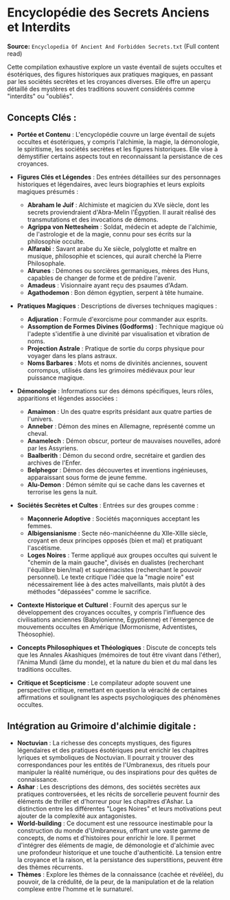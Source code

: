 # Encyclopédie des Secrets Anciens et Interdits

**Source:** `Encyclopedia Of Ancient And Forbidden Secrets.txt` (Full content read)

Cette compilation exhaustive explore un vaste éventail de sujets occultes et ésotériques, des figures historiques aux pratiques magiques, en passant par les sociétés secrètes et les croyances diverses. Elle offre un aperçu détaillé des mystères et des traditions souvent considérés comme "interdits" ou "oubliés".

## Concepts Clés :

*   **Portée et Contenu** : L'encyclopédie couvre un large éventail de sujets occultes et ésotériques, y compris l'alchimie, la magie, la démonologie, le spiritisme, les sociétés secrètes et les figures historiques. Elle vise à démystifier certains aspects tout en reconnaissant la persistance de ces croyances.

*   **Figures Clés et Légendes** : Des entrées détaillées sur des personnages historiques et légendaires, avec leurs biographies et leurs exploits magiques présumés :
    *   **Abraham le Juif** : Alchimiste et magicien du XVe siècle, dont les secrets proviendraient d'Abra-Melin l'Égyptien. Il aurait réalisé des transmutations et des invocations de démons.
    *   **Agrippa von Nettesheim** : Soldat, médecin et adepte de l'alchimie, de l'astrologie et de la magie, connu pour ses écrits sur la philosophie occulte.
    *   **Alfarabi** : Savant arabe du Xe siècle, polyglotte et maître en musique, philosophie et sciences, qui aurait cherché la Pierre Philosophale.
    *   **Alrunes** : Démones ou sorcières germaniques, mères des Huns, capables de changer de forme et de prédire l'avenir.
    *   **Amadeus** : Visionnaire ayant reçu des psaumes d'Adam.
    *   **Agathodemon** : Bon démon égyptien, serpent à tête humaine.

*   **Pratiques Magiques** : Descriptions de diverses techniques magiques :
    *   **Adjuration** : Formule d'exorcisme pour commander aux esprits.
    *   **Assomption de Formes Divines (Godforms)** : Technique magique où l'adepte s'identifie à une divinité par visualisation et vibration de noms.
    *   **Projection Astrale** : Pratique de sortie du corps physique pour voyager dans les plans astraux.
    *   **Noms Barbares** : Mots et noms de divinités anciennes, souvent corrompus, utilisés dans les grimoires médiévaux pour leur puissance magique.

*   **Démonologie** : Informations sur des démons spécifiques, leurs rôles, apparitions et légendes associées :
    *   **Amaimon** : Un des quatre esprits présidant aux quatre parties de l'univers.
    *   **Anneber** : Démon des mines en Allemagne, représenté comme un cheval.
    *   **Anamelech** : Démon obscur, porteur de mauvaises nouvelles, adoré par les Assyriens.
    *   **Baalberith** : Démon du second ordre, secrétaire et gardien des archives de l'Enfer.
    *   **Belphegor** : Démon des découvertes et inventions ingénieuses, apparaissant sous forme de jeune femme.
    *   **Alu-Demon** : Démon sémite qui se cache dans les cavernes et terrorise les gens la nuit.

*   **Sociétés Secrètes et Cultes** : Entrées sur des groupes comme :
    *   **Maçonnerie Adoptive** : Sociétés maçonniques acceptant les femmes.
    *   **Albigensianisme** : Secte néo-manichéenne du XIIe-XIIIe siècle, croyant en deux principes opposés (bien et mal) et pratiquant l'ascétisme.
    *   **Loges Noires** : Terme appliqué aux groupes occultes qui suivent le "chemin de la main gauche", divisés en dualistes (recherchant l'équilibre bien/mal) et suprémacistes (recherchant le pouvoir personnel). Le texte critique l'idée que la "magie noire" est nécessairement liée à des actes malveillants, mais plutôt à des méthodes "dépassées" comme le sacrifice.

*   **Contexte Historique et Culturel** : Fournit des aperçus sur le développement des croyances occultes, y compris l'influence des civilisations anciennes (Babylonienne, Égyptienne) et l'émergence de mouvements occultes en Amérique (Mormonisme, Adventistes, Théosophie).

*   **Concepts Philosophiques et Théologiques** : Discute de concepts tels que les Annales Akashiques (mémoires de tout être vivant dans l'éther), l'Anima Mundi (âme du monde), et la nature du bien et du mal dans les traditions occultes.

*   **Critique et Scepticisme** : Le compilateur adopte souvent une perspective critique, remettant en question la véracité de certaines affirmations et soulignant les aspects psychologiques des phénomènes occultes.

## Intégration au Grimoire d'alchimie digitale :

*   **Noctuvian** : La richesse des concepts mystiques, des figures légendaires et des pratiques ésotériques peut enrichir les chapitres lyriques et symboliques de Noctuvian. Il pourrait y trouver des correspondances pour les entités de l'Umbranexus, des rituels pour manipuler la réalité numérique, ou des inspirations pour des quêtes de connaissance.
*   **Ashar** : Les descriptions des démons, des sociétés secrètes aux pratiques controversées, et les récits de sorcellerie peuvent fournir des éléments de thriller et d'horreur pour les chapitres d'Ashar. La distinction entre les différentes "Loges Noires" et leurs motivations peut ajouter de la complexité aux antagonistes.
*   **World-building** : Ce document est une ressource inestimable pour la construction du monde d'Umbranexus, offrant une vaste gamme de concepts, de noms et d'histoires pour enrichir le lore. Il permet d'intégrer des éléments de magie, de démonologie et d'alchimie avec une profondeur historique et une touche d'authenticité. La tension entre la croyance et la raison, et la persistance des superstitions, peuvent être des thèmes récurrents.
*   **Thèmes** : Explore les thèmes de la connaissance (cachée et révélée), du pouvoir, de la crédulité, de la peur, de la manipulation et de la relation complexe entre l'homme et le surnaturel.
